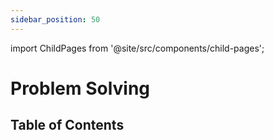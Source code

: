 ```yaml
---
sidebar_position: 50
---
```

import ChildPages from '@site/src/components/child-pages';

# Problem Solving

## Table of Contents

<ChildPages depth={2} />

